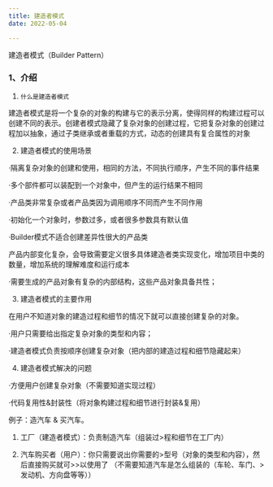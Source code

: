 ```yaml
---
title: 建造者模式
date: 2022-05-04

---
```


建造者模式（Builder Pattern）

### 1、介绍

1. `什么是建造者模式`

建造者模式是将一个复杂的对象的构建与它的表示分离，使得同样的构建过程可以创建不同的表示。创建者模式隐藏了复杂对象的创建过程，它把复杂对象的创建过程加以抽象，通过子类继承或者重载的方式，动态的创建具有复合属性的对象

2. 建造者模式的使用场景

·隔离复杂对象的创建和使用，相同的方法，不同执行顺序，产生不同的事件结果

·多个部件都可以装配到一个对象中，但产生的运行结果不相同

·产品类非常复杂或者产品类因为调用顺序不同而产生不同作用

·初始化一个对象时，参数过多，或者很多参数具有默认值

·Builder模式不适合创建差异性很大的产品类

产品内部变化复杂，会导致需要定义很多具体建造者类实现变化，增加项目中类的数量，增加系统的理解难度和运行成本

·需要生成的产品对象有复杂的内部结构，这些产品对象具备共性；

3. 建造者模式的主要作用

在用户不知道对象的建造过程和细节的情况下就可以直接创建复杂的对象。

·用户只需要给出指定复杂对象的类型和内容；

·建造者模式负责按顺序创建复杂对象（把内部的建造过程和细节隐藏起来）

4. 建造者模式解决的问题

·方便用户创建复杂对象（不需要知道实现过程）

·代码复用性&封装性（将对象构建过程和细节进行封装&复用）

例子：造汽车 & 买汽车。

1. 工厂（建造者模式）：负责制造汽车（组装过>程和细节在工厂内）

2. 汽车购买者（用户）：你只需要说出你需要的>型号（对象的类型和内容），然后直接购买就可>>以使用了
（不需要知道汽车是怎么组装的（车轮、车门、>发动机、方向盘等等））

